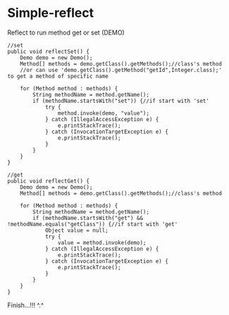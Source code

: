 # Simple-reflect
Reflect to run method get or set (DEMO)

    //set
    public void reflectSet() {
        Demo demo = new Demo();
        Method[] methods = demo.getClass().getMethods();//class's method
        //or can use 'demo.getClass().getMethod("getId",Integer.class);' to get a method of specific name

        for (Method method : methods) {
            String methodName = method.getName();
            if (methodName.startsWith("set")) {//if start with 'set'
                try {
                    method.invoke(demo, "value");
                } catch (IllegalAccessException e) {
                    e.printStackTrace();
                } catch (InvocationTargetException e) {
                    e.printStackTrace();
                }
            }
        }
    }

    //get
    public void reflectGet() {
        Demo demo = new Demo();
        Method[] methods = demo.getClass().getMethods();//class's method

        for (Method method : methods) {
            String methodName = method.getName();
            if (methodName.startsWith("get") && !methodName.equals("getClass")) {//if start with 'get'
                Object value = null;
                try {
                    value = method.invoke(demo);
                } catch (IllegalAccessException e) {
                    e.printStackTrace();
                } catch (InvocationTargetException e) {
                    e.printStackTrace();
                }
            }
        }
    }

Finish...!!! ^.^
